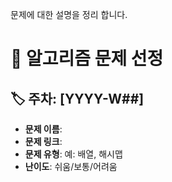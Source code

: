 문제에 대한 설명을 정리 합니다.

# 📌 알고리즘 문제 선정
## 🏷 주차: [YYYY-W##]
- **문제 이름**: 
- **문제 링크**: 
- **문제 유형**: 예: 배열, 해시맵
- **난이도**: 쉬움/보통/어려움

